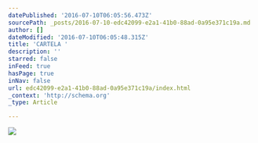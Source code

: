 ```yaml
---
datePublished: '2016-07-10T06:05:56.473Z'
sourcePath: _posts/2016-07-10-edc42099-e2a1-41b0-88ad-0a95e371c19a.md
author: []
dateModified: '2016-07-10T06:05:48.315Z'
title: 'CARTELA '
description: ''
starred: false
inFeed: true
hasPage: true
inNav: false
url: edc42099-e2a1-41b0-88ad-0a95e371c19a/index.html
_context: 'http://schema.org'
_type: Article

---
```

![](https://imgflo.herokuapp.com/graph/vahj1ThiexotieMo/997499dce9319beffe2524fce373d3fb/croprotate.jpg?cropheight=1334&cropwidth=2395&degrees=0&input=https%3A%2F%2Fthe-grid-user-content.s3-us-west-2.amazonaws.com%2F9a915658-6aaa-4b39-a02a-da78b2c2e3f8.jpg&x=46&y=0)